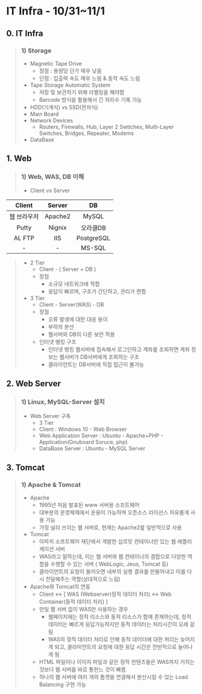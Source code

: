 # IT Infra - 10/31~11/1

## 0. IT Infra
> ### 1) Storage
> * Magnetic Tape Drive
>   * 장점 : 용량당 단가 매우 낮음
>   * 단점 : 입출력 속도 매우 느림 & 동작 속도 느림
> * Tape Storage Automatic System
>   * 저장 및 보관하기 위해 라벨링을 해야함
>   * Barcode 방식을 활용해서 긴 자리수 기록 가능
> * HDD(기계식) vs SSD(전자식)
> * Main Board
> * Network Devices
>   * Routers, Firewalls, Hub, Layer 2 Swtiches, Multi-Layer Switches, Bridges, Repeater, Modems
> * DataBase

## 1. Web
> ### 1) Web, WAS, DB 이해
> * Client vs Server   
>
|Client|Server|DB|
|:---:|:---:|:---:|
|웹 브라우저|Apache2|MySQL|
|Putty|Nignix|오라클DB|
|AL FTP|IIS|PostgreSQL|
|-|-|MS-SQL|
> * 2 Tier
>   * Client - ( Server + DB )
>   * 장점
>     * 소규모 네트워크에 적합
>     * 응답이 빠르며, 구조가 간단하고, 관리가 편함
> * 3 Tier
>   * Client - Server(WAS) - DB
>   * 장점
>     * 오류 발생에 대한 대응 용이
>     * 부하의 분산
>     * 웹서버와 DB의 다른 보안 적용
>   * 인터넷 뱅킹 구조
>     * 인터넷 뱅킹 웹서버에 접속해서 로그인하고 계좌를 조회하면 계좌 정보는 웹서버가 DB서버에게 조회하는 구조
>     * 클라이언트는 DB서버에 직접 접근이 불가능

## 2. Web Server
> ### 1) Linux, MySQL-Server 설치
> * Web Server 구축
>   * 3 Tier
>   * Client : Windows 10 - Web Browser
>   * Web Application Server : Ubuntu - Apache+PHP - Application(Gnuboard Soruce, php) 
>   * DataBase Server : Ubuntu - MySQL Server

## 3. Tomcat
> ### 1) Apache & Tomcat
> * Apache
>   * 1995년 처음 발표된 www 서버용 소프트웨어
>   * 대부분의 운영체제에서 운용이 가능하며 오픈소스 라이선스 자유롭게 사용 가능
>   * 가정 널리 쓰이는 웹 서버로, 현재는 Apache2를 일반적으로 사용
> * Tomcat
>   * 아파치 소프트웨어 재단에서 개발한 섭르릿 컨테이너만 있는 웹 애플리케이션 서버
>   * WAS라고 말하는데, 이는 웹 서버와 웹 컨테이너의 결합으로 다양한 역할을 수행할 수 있는 서버 ( WebLogic, Jeus, Tomcat 등)
>   * 클라이언트의 요청이 들어오면 내부의 실행 결과를 만들어내고 이를 다시 전달해주는 역할(상대적으로 느림)
> * Apache와 Tomcat의 연동
>   * Client <-> [ WAS (Webserver(정적 데이터 처리) <-> Web Container(동적 데이터 처리) ]
>   * 만일 웹 서버 없이 WAS만 사용하는 경우
>     * 웹페이지에는 정적 리소스와 동적 리소스가 함께 존재하는데, 정적 데이터는 빠르게 응답가능하지만 동적 데이터는 처리시간이 오래 걸림
>     * WAS의 정적 데이터 처리로 인해 동적 데이터에 대한 처리는 늦어지게 되고, 클라이언트의 요청에 대한 응답 시간은 전반적으로 늘어나게 됨
>   * HTML 파일이나 이미지 파일과 같은 정적 컨텐츠들은 WAS까지 거치는 것보다 웹 서버를 바로 통한느 것이 빠름
>   * 하나의 웹 서버에 여러 개의 톰캣을 연결해서 분산시킬 수 있는 Load Balancing 구현 가능

